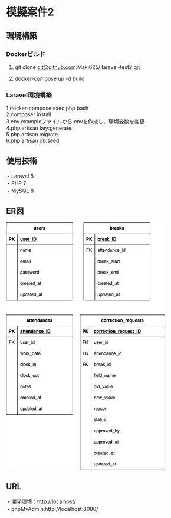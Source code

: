 # 模擬案件2

## 環境構築

### Dockerビルド  
1. git clone git@github.com:Maki625/ laravel-test2.git  


2. docker-compose up -d build  

### Laravel環境構築  
1.docker-compose exec php bash  
2.composer install  
3.env.exampleファイルから.envを作成し、環境変数を変更  
4.php artisan key:generate  
5.php artisan migrate  
6.php artisan db:seed  


## 使用技術  
・Laravel 8  
・PHP 7  
・MySQL 8  


## ER図  
![ER図](docs/er.drawio.png)  


## URL  
・開発環境：http://localhost/  
・phpMyAdmin:http://localhost:8080/